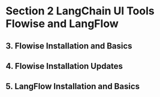 # Section 2 LangChain Ul Tools Flowise and LangFlow

## 3. Flowise Installation and Basics

## 4. Flowise Installation Updates

## 5. LangFlow Installation and Basics
